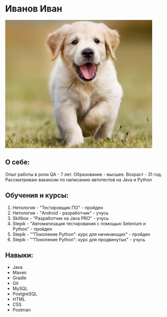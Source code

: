 # Иванов Иван

![](https://github.com/nmoraru/git-diplom/blob/main/img/logo.png)

## О себе:
Опыт работы в роли QA - 7 лет. Образование - высшее. Возраст - 31 год. Рассматриваю вакансии по написанию автотестов на Java и Python

## Обучения и курсы:
1. Нетология - "Тестировщик ПО" - пройден
2. Нетология - "Android - разработчик" - учусь
3. Skillbox - "Разработчик на Java PRO" - учусь
4. Stepik - "Автоматизация тестирования с помощью Selenium и Python" - пройден
5. Stepik - ""Поколение Python": курс для начинающих" - пройден
6. Stepik - ""Поколение Python": курс для продвинутых" - учусь

## Навыки:
* Java
* Maven
* Gradle
* Git
* MySQL
* PostgreSQL
* HTML
* CSS
* Postman
